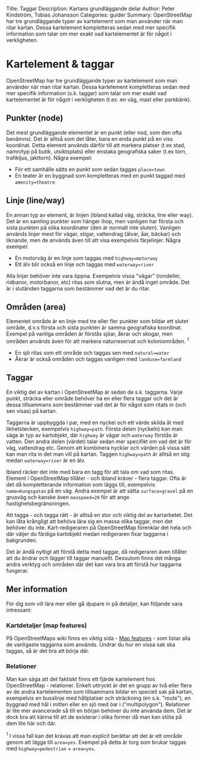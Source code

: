 Title: Taggar
Description: Kartans grundläggande delar
Author: Peter Kindström, Tobias Johansson
Categories: guider
Summary: OpenStreetMap har tre grundläggande typer av kartelement som man använder när man ritar kartan. Dessa kartelement kompletteras sedan med mer specifik information som talar om mer exakt vad kartelementet är för något i verkligheten.

# Kartelement & taggar
OpenStreetMap har tre grundläggande typer av kartelement som man använder när man ritar kartan. Dessa kartelement kompletteras sedan med mer specifik information (s.k. taggar) som talar om mer exakt vad kartelementet är för något i verkligheten (t.ex. en väg, mast eller parkbänk).


## Punkter (node)
Det mest grundläggande elementet är en punkt (eller nod, som den ofta benämns). Det är alltså som det låter, bara en enda punkt på en viss koordinat. Detta element används därför till att markera platser (t.ex stad, namn/typ på butik, utsiktsplats) eller enstaka geografiska saker (t.ex torn, trafikljus, jakttorn). Några exempel:

- För ett samhälle sätts en punkt som sedan taggas `place=town`
- En teater är en byggnad som kompletteras med en punkt taggad med `amenity=theatre`


## Linje (line/way)
En annan typ av element, är linjen (ibland kallad väg, sträcka, line eller way). Det är en samling punkter som hänger ihop, men vanligen har första och sista punkten på olika koordinater (den är normalt inte sluten). Vanligen används linjer mest för vägar, stigar, vattendrag (älvar, åar, bäckar) och liknande, men de används även till att visa exempelvis färjelinjer. Några exempel:

- En motorväg är en linje som taggas med `highway=motorway`
- Ett älv blir också en linje och taggas med `waterway=river`

Alla linjer behöver inte vara öppna. Exempelvis vissa "vägar" (rondeller, ridbanor, motorbanor, etc) ritas som slutna, men är ändå inget område. Det är i slutänden taggarna som bestämmer vad det är du ritar.


## Områden (area)
Elementet område är en linje med tre eller fler punkter som bildar ett slutet område, d.v.s första och sista punkten är samma geografiska koordinat. Exempel på vanliga områden är förstås sjöar, åkrar och skogar, men områden används även för att markera naturreservat och koloniområden. <sup>1</sup>

- En sjö ritas som ett område och taggas sen med `natural=water`
- Åkrar är också områden och taggas vanligen med `landuse=farmland`


## Taggar
En viktig del av kartan i OpenStreetMap är sedan de s.k. taggarna. Varje punkt, sträcka eller område behöver ha en eller flera taggar och det är dessa tillsammans som bestämmer vad det är för något som ritats in (och sen visas) på kartan.

Taggarna är uppbyggda i par, med en nyckel och ett värde skilda åt med likhetstecken, exempelvis `highway=path`. Första delen (nyckeln) kan man säga är typ av kartobjekt, där `highway` är vägar och `waterway` förstås är vatten. Den andra delen (värdet) talar sedan mer specifikt om vad det är för väg, vattendrag etc. Genom att kombinera nycklar och värden på vissa sätt kan man rita in det man vill på kartan. Taggen `highway=path` är alltså en stig medan `waterway=river` är en älv.

Ibland räcker det inte med bara en tagg för att tala om vad som ritas. Element i OpenStreetMap tillåter - och ibland kräver - flera taggar. Ofta är det då kompletterande information som läggs till, exempelvis `name=Kungsgatan` på en väg. Andra exempel är att sätta `surface=gravel` på en grusväg och kanske även `maxspeed=20` för att ange hastighetsbegränsningen.

Att tagga - och tagga rätt - är alltså en stor och viktig del av kartarbetet. Det kan låta krångligt att behöva lära sig en massa olika taggar, men det behöver du inte. Kart-redigeraren på OpenStreetMap förenklar det hela och där väljer du färdiga kartobjekt medan redigeraren fixar taggarna i bakgrunden.

Det är ändå nyttigt att förstå detta med taggar, då redigeraren även tillåter att du ändrar och lägger till taggar manuellt. Dessutom finns det många andra verktyg och områden där det kan vara bra att förstå hur taggarna fungerar.


## Mer information
För dig som vill lära mer eller gå djupare in på detaljer, kan följande vara intressant:


### Kartdetaljer (map features)
På OpenStreetMaps wiki finns en viktig sida - [Map features](http://wiki.openstreetmap.org/wiki/Sv:Map_Features) - som listar alla de vanligaste taggarna som används. Undrar du hur en vissa sak ska taggas, så är det bra att börja där.


### Relationer
Man kan säga att det faktiskt finns ett fjärde kartelement hos OpenStreetMap - relationer. Enkelt uttryckt är det en grupp av två eller flera av de andra kartelementen som tillsammans bildar en speciell sak på kartan, exempelvis en busslinje med hållplatser och sträckning (en s.k. "route"), en byggnad med hål i mitten eller en sjö med öar i ("multipolygon"). Relationer är lite mer avancerade så till en början behöver du inte använda dem. Det är dock bra att känna till att de existerar i olika former då man kan stöta på dem lite här och där.

<sup>1</sup> I vissa fall kan det krävas att man explicit berättar att det är ett område genom att lägga till `area=yes`. Exempel på detta är torg som brukar taggas med `highway=pedestrian` + `area=yes`.
